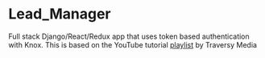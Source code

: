 # Lead_Manager
Full stack Django/React/Redux app that uses token based authentication with Knox. 
This is based on the YouTube tutorial [playlist](https://www.youtube.com/watch?v=Uyei2iDA4Hs&list=PLillGF-RfqbbRA-CIUxlxkUpbq0IFkX60&index=2&t=660s) by Traversy Media
